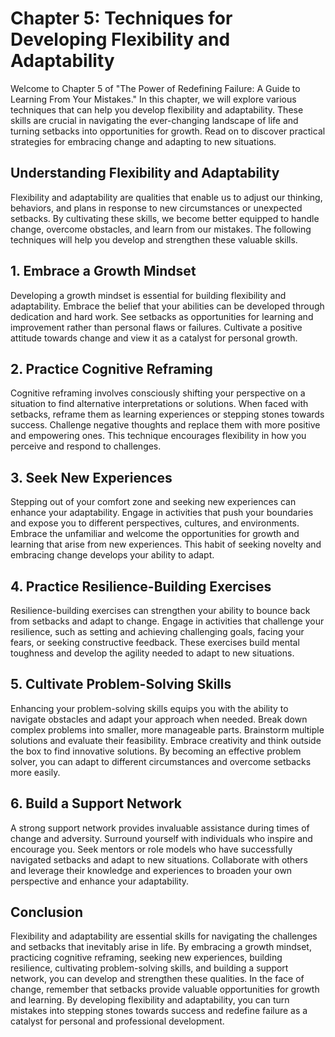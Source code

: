 Chapter 5: Techniques for Developing Flexibility and Adaptability
=================================================================

Welcome to Chapter 5 of "The Power of Redefining Failure: A Guide to Learning From Your Mistakes." In this chapter, we will explore various techniques that can help you develop flexibility and adaptability. These skills are crucial in navigating the ever-changing landscape of life and turning setbacks into opportunities for growth. Read on to discover practical strategies for embracing change and adapting to new situations.

**Understanding Flexibility and Adaptability**
----------------------------------------------

Flexibility and adaptability are qualities that enable us to adjust our thinking, behaviors, and plans in response to new circumstances or unexpected setbacks. By cultivating these skills, we become better equipped to handle change, overcome obstacles, and learn from our mistakes. The following techniques will help you develop and strengthen these valuable skills.

**1. Embrace a Growth Mindset**
-------------------------------

Developing a growth mindset is essential for building flexibility and adaptability. Embrace the belief that your abilities can be developed through dedication and hard work. See setbacks as opportunities for learning and improvement rather than personal flaws or failures. Cultivate a positive attitude towards change and view it as a catalyst for personal growth.

**2. Practice Cognitive Reframing**
-----------------------------------

Cognitive reframing involves consciously shifting your perspective on a situation to find alternative interpretations or solutions. When faced with setbacks, reframe them as learning experiences or stepping stones towards success. Challenge negative thoughts and replace them with more positive and empowering ones. This technique encourages flexibility in how you perceive and respond to challenges.

**3. Seek New Experiences**
---------------------------

Stepping out of your comfort zone and seeking new experiences can enhance your adaptability. Engage in activities that push your boundaries and expose you to different perspectives, cultures, and environments. Embrace the unfamiliar and welcome the opportunities for growth and learning that arise from new experiences. This habit of seeking novelty and embracing change develops your ability to adapt.

**4. Practice Resilience-Building Exercises**
---------------------------------------------

Resilience-building exercises can strengthen your ability to bounce back from setbacks and adapt to change. Engage in activities that challenge your resilience, such as setting and achieving challenging goals, facing your fears, or seeking constructive feedback. These exercises build mental toughness and develop the agility needed to adapt to new situations.

**5. Cultivate Problem-Solving Skills**
---------------------------------------

Enhancing your problem-solving skills equips you with the ability to navigate obstacles and adapt your approach when needed. Break down complex problems into smaller, more manageable parts. Brainstorm multiple solutions and evaluate their feasibility. Embrace creativity and think outside the box to find innovative solutions. By becoming an effective problem solver, you can adapt to different circumstances and overcome setbacks more easily.

**6. Build a Support Network**
------------------------------

A strong support network provides invaluable assistance during times of change and adversity. Surround yourself with individuals who inspire and encourage you. Seek mentors or role models who have successfully navigated setbacks and adapt to new situations. Collaborate with others and leverage their knowledge and experiences to broaden your own perspective and enhance your adaptability.

**Conclusion**
--------------

Flexibility and adaptability are essential skills for navigating the challenges and setbacks that inevitably arise in life. By embracing a growth mindset, practicing cognitive reframing, seeking new experiences, building resilience, cultivating problem-solving skills, and building a support network, you can develop and strengthen these qualities. In the face of change, remember that setbacks provide valuable opportunities for growth and learning. By developing flexibility and adaptability, you can turn mistakes into stepping stones towards success and redefine failure as a catalyst for personal and professional development.
